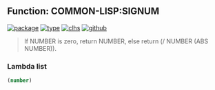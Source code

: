## Function: COMMON-LISP:SIGNUM
[![package](https://img.shields.io/badge/Package-COMMON--LISP-5f9ea0.svg?style=social&colorA=999999)](../) [![type](https://img.shields.io/badge/Type-Function-5f9ea0.svg?style=social&colorA=999999)](../#function) [![clhs](https://img.shields.io/badge/CLHS-SIGNUM-5f9ea0.svg?style=social&colorA=999999)](http://www.lispworks.com/documentation/HyperSpec/Body/f_signum.htm) [![github](https://img.shields.io/badge/GitHub-View_the_source-5f9ea0.svg?style=social&colorA=999999&logo=github)](https://github.com/sbcl/sbcl/blob/master/src/code/numbers.lisp/) 

> If NUMBER is zero, return NUMBER, else return (/ NUMBER (ABS NUMBER)).

### Lambda list
```cl
(number)
```
